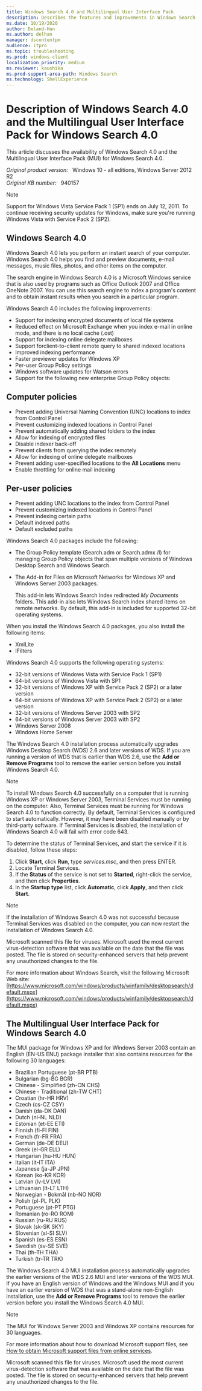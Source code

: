 ```yaml
---
title: Windows Search 4.0 and Multilingual User Interface Pack
description: Describes the features and improvements in Windows Search 4.0. Provides download information.
ms.date: 10/19/2020
author: Deland-Han
ms.author: delhan
manager: dscontentpm
audience: itpro
ms.topic: troubleshooting
ms.prod: windows-client
localization_priority: medium
ms.reviewer: kaushika
ms.prod-support-area-path: Windows Search
ms.technology: ShellExperience
---
```

# Description of Windows Search 4.0 and the Multilingual User Interface Pack for Windows Search 4.0

This article discusses the availability of Windows Search 4.0 and the Multilingual User Interface Pack (MUI) for Windows Search 4.0.

_Original product version:_ &nbsp; Windows 10 - all editions, Windows Server 2012 R2  
_Original KB number:_ &nbsp; 940157

> [!NOTE]
> Support for Windows Vista Service Pack 1 (SP1) ends on July 12, 2011. To continue receiving security updates for Windows, make sure you're running Windows Vista with Service Pack 2 (SP2).

## Windows Search 4.0

Windows Search 4.0 lets you perform an instant search of your computer. Windows Search 4.0 helps you find and preview documents, e-mail messages, music files, photos, and other items on the computer.

The search engine in Windows Search 4.0 is a Microsoft Windows service that is also used by programs such as Office Outlook 2007 and Office OneNote 2007. You can use this search engine to index a program's content and to obtain instant results when you search in a particular program.

Windows Search 4.0 includes the following improvements:

- Support for indexing encrypted documents of local file systems
- Reduced effect on Microsoft Exchange when you index e-mail in online mode, and there is no local cache (.ost)
- Support for indexing online delegate mailboxes
- Support forclient-to-client remote query to shared indexed locations
- Improved indexing performance
- Faster previewer updates for Windows XP
- Per-user Group Policy settings
- Windows software updates for Watson errors
- Support for the following new enterprise Group Policy objects:

## Computer policies

- Prevent adding Universal Naming Convention (UNC) locations to index from Control Panel
- Prevent customizing indexed locations in Control Panel
- Prevent automatically adding shared folders to the index
- Allow for indexing of encrypted files
- Disable indexer back-off
- Prevent clients from querying the index remotely
- Allow for indexing of online delegate mailboxes
- Prevent adding user-specified locations to the **All Locations** menu
- Enable throttling for online mail indexing

## Per-user policies

- Prevent adding UNC locations to the index from Control Panel
- Prevent customizing indexed locations in Control Panel
- Prevent indexing certain paths
- Default indexed paths
- Default excluded paths

Windows Search 4.0 packages include the following:

- The Group Policy template (Search.adm or Search.admx /l) for managing Group Policy objects that span multiple versions of Windows Desktop Search and Windows Search.

- The Add-in for Files on Microsoft Networks for Windows XP and Windows Server 2003 packages.

    This add-in lets Windows Search index redirected *My Documents* folders. This add-in also lets Windows Search index shared items on remote networks. By default, this add-in is included for supported 32-bit operating systems.

When you install the Windows Search 4.0 packages, you also install the following items:

- XmlLite
- IFilters

Windows Search 4.0 supports the following operating systems:

- 32-bit versions of Windows Vista with Service Pack 1 (SP1)
- 64-bit versions of Windows Vista with SP1
- 32-bit versions of Windows XP with Service Pack 2 (SP2) or a later version
- 64-bit versions of Windows XP with Service Pack 2 (SP2) or a later version
- 32-bit versions of Windows Server 2003 with SP2
- 64-bit versions of Windows Server 2003 with SP2
- Windows Server 2008
- Windows Home Server

The Windows Search 4.0 installation process automatically upgrades Windows Desktop Search (WDS) 2.6 and later versions of WDS. If you are running a version of WDS that is earlier than WDS 2.6, use the **Add or Remove Programs** tool to remove the earlier version before you install Windows Search 4.0.

> [!NOTE]
> To install Windows Search 4.0 successfully on a computer that is running Windows XP or Windows Server 2003, Terminal Services must be running on the computer. Also, Terminal Services must be running for Windows Search 4.0 to function correctly. By default, Terminal Services is configured to start automatically. However, it may have been disabled manually or by third-party software. If Terminal Services is disabled, the installation of Windows Search 4.0 will fail with error code 643.

To determine the status of Terminal Services, and start the service if it is disabled, follow these steps:

1. Click **Start**, click **Run**, type *services.msc*, and then press ENTER.
2. Locate Terminal Services.
3. If the **Status** of the service is not set to **Started**, right-click the service, and then click **Properties**.
4. In the **Startup type** list, click **Automatic**, click **Apply**, and then click **Start**.

> [!NOTE]
> If the installation of Windows Search 4.0 was not successful because Terminal Services was disabled on the computer, you can now restart the installation of Windows Search 4.0.

Microsoft scanned this file for viruses. Microsoft used the most current virus-detection software that was available on the date that the file was posted. The file is stored on security-enhanced servers that help prevent any unauthorized changes to the file.

For more information about Windows Search, visit the following Microsoft Web site: [https://www.microsoft.com/windows/products/winfamily/desktopsearch/default.mspx](https://www.microsoft.com/windows/products/winfamily/desktopsearch/default.mspx) 

## The Multilingual User Interface Pack for Windows Search 4.0

The MUI package for Windows XP and for Windows Server 2003 contain an English (EN-US ENU) package installer that also contains resources for the following 30 languages:

- Brazilian Portuguese (pt-BR PTB)
- Bulgarian (bg-BG BGR)
- Chinese - Simplified (zh-CN CHS)
- Chinese - Traditional (zh-TW CHT)
- Croatian (hr-HR HRV)
- Czech (cs-CZ CSY)
- Danish (da-DK DAN)
- Dutch (nl-NL NLD)
- Estonian (et-EE ETI)
- Finnish (fi-FI FIN)
- French (fr-FR FRA)
- German (de-DE DEU)
- Greek (el-GR ELL)
- Hungarian (hu-HU HUN)
- Italian (it-IT ITA)
- Japanese (ja-JP JPN)
- Korean (ko-KR KOR)
- Latvian (lv-LV LVI)
- Lithuanian (lt-LT LTH)
- Norwegian - Bokmål (nb-NO NOR)
- Polish (pl-PL PLK)
- Portuguese (pt-PT PTG)
- Romanian (ro-RO ROM)
- Russian (ru-RU RUS)
- Slovak (sk-SK SKY)
- Slovenian (sl-SI SLV)
- Spanish (es-ES ESN)
- Swedish (sv-SE SVE)
- Thai (th-TH THA)
- Turkish (tr-TR TRK)

The Windows Search 4.0 MUI installation process automatically upgrades the earlier versions of the WDS 2.6 MUI and later versions of the WDS MUI. If you have an English version of Windows and the Windows MUI and if you have an earlier version of WDS that was a stand-alone non-English installation, use the **Add or Remove Programs** tool to remove the earlier version before you install the Windows Search 4.0 MUI.

> [!NOTE]
> The MUI for Windows Server 2003 and Windows XP contains resources for 30 languages.

For more information about how to download Microsoft support files, see [How to obtain Microsoft support files from online services](https://support.microsoft.com/help/119591).

Microsoft scanned this file for viruses. Microsoft used the most current virus-detection software that was available on the date that the file was posted. The file is stored on security-enhanced servers that help prevent any unauthorized changes to the file.
